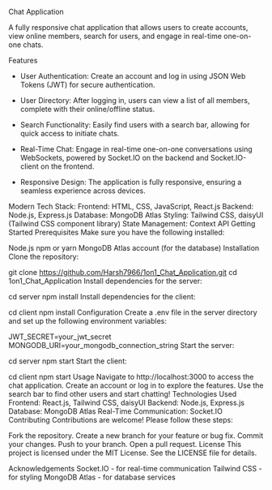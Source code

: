 Chat Application

A fully responsive chat application that allows users to create accounts, view online members, search for users, and engage in real-time one-on-one chats.

Features

- User Authentication: Create an account and log in using JSON Web Tokens (JWT) for secure authentication.
  
- User Directory: After logging in, users can view a list of all members, complete with their online/offline status.
  
- Search Functionality: Easily find users with a search bar, allowing for quick access to initiate chats.
  
- Real-Time Chat: Engage in real-time one-on-one conversations using WebSockets, powered by Socket.IO on the backend and Socket.IO-client on the frontend.
  
- Responsive Design: The application is fully responsive, ensuring a seamless experience across devices.
  
Modern Tech Stack:
Frontend: HTML, CSS, JavaScript, React.js
Backend: Node.js, Express.js
Database: MongoDB Atlas
Styling: Tailwind CSS, daisyUI (Tailwind CSS component library)
State Management: Context API
Getting Started
Prerequisites
Make sure you have the following installed:

Node.js
npm or yarn
MongoDB Atlas account (for the database)
Installation
Clone the repository:

git clone https://github.com/Harsh7966/1on1_Chat_Application.git
cd 1on1_Chat_Application
Install dependencies for the server:

cd server
npm install
Install dependencies for the client:

cd client
npm install
Configuration
Create a .env file in the server directory and set up the following environment variables:

JWT_SECRET=your_jwt_secret
MONGODB_URI=your_mongodb_connection_string
Start the server:

cd server
npm start
Start the client:

cd client
npm start
Usage
Navigate to http://localhost:3000 to access the chat application.
Create an account or log in to explore the features.
Use the search bar to find other users and start chatting!
Technologies Used
Frontend: React.js, Tailwind CSS, daisyUI
Backend: Node.js, Express.js
Database: MongoDB Atlas
Real-Time Communication: Socket.IO
Contributing
Contributions are welcome! Please follow these steps:

Fork the repository.
Create a new branch for your feature or bug fix.
Commit your changes.
Push to your branch.
Open a pull request.
License
This project is licensed under the MIT License. See the LICENSE file for details.

Acknowledgements
Socket.IO - for real-time communication
Tailwind CSS - for styling
MongoDB Atlas - for database services
